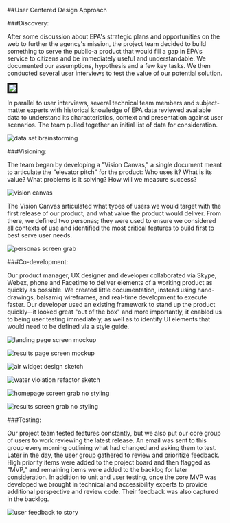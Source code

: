 ##User Centered Design Approach

###Discovery:

After some discussion about EPA's strategic plans and opportunities on the web to further the agency's mission, the project team decided to build something to serve the public-a product that would fill a gap in EPA's service to citizens and be immediately useful and understandable. We documented our assumptions, hypothesis and a few key tasks. We then conducted several user interviews to test the value of our potential solution.

<img src="images/Discovery_assumptions_user_tasks.jpg" border="4"/>
  
In parallel to user interviews,  several technical team members and subject-matter experts with historical knowledge of EPA data reviewed available data to understand its characteristics, context and presentation against user scenarios. The team pulled together an initial list of data for consideration.
  
![data set brainstorming](images/dataset-brainstorming.jpg)
  
###Visioning:

The team began by developing a "Vision Canvas," a single document meant to articulate the "elevator pitch" for the product: Who uses it? What is its value? What problems is it solving? How will we measure success?

![vision canvas](images/Visioning_vision_canvas.jpg)

The Vision Canvas articulated what types of users we would target with the first release of our product, and what value the product would deliver. From there, we defined two personas; they were used to ensure we considered all contexts of use and identified the most critical features to build first to best serve user needs. 

![personas screen grab](images/persona-screen-caps.jpg)

###Co-development:

Our product manager, UX designer and developer collaborated via Skype, Webex, phone and Facetime to deliver elements of a working product as quickly as possible. We created little documentation, instead using hand-drawings, balsamiq wireframes, and real-time development to execute faster. Our developer used an existing framework to stand up the product quickly--it looked great "out of the box" and more importantly, it enabled us to being user testing immediately, as well as to identify UI elements that would need to be defined via a style guide.

![landing page screen mockup](images/landing_page_mockup.jpg)

![results page screen mockup](images/results_page_mockup.jpg)

![air widget design sketch](images/air-widget-design-sketch.jpg)

![water violation refactor sketch](images/water-violation-refactor-sketch.jpg)

![homepage screen grab no styling](images/home_screencap_nostyling.jpg)

![results screen grab no styling](images/results_screencap_nostyling.jpg)

###Testing:

Our project team tested features constantly, but we also put our core group of users to work reviewing the latest release. An email was sent to this group every morning outlining what had changed and asking them to test. Later in the day, the user group gathered to review and prioritize feedback. High priority items were added to the project board and then flagged as "MVP," and remaining items were added to the backlog for later consideration. In addition to unit and user testing, once the core MVP was developed we brought in technical and accessibility experts to provide additional perspective and review code. Their feedback was also captured in the backlog.

![user feedback to story](images/feedback-to-story.jpg)

